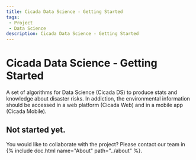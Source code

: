 ```yaml
---
title: Cicada Data Science - Getting Started
tags: 
 - Project
 - Data Science
description: Cicada Data Science - Getting Started
---
```


# Cicada Data Science - Getting Started

A set of algorithms for Data Science (Cicada DS) to produce stats and knowledge about disaster risks.
In addiction, the environmental information should be accessed in a web platform (Cicada Web) and in a mobile app (Cicada Mobile).

## Not started yet.
You would like to collaborate with the project? Please contact our team in {% include doc.html name="About" path="../about" %}.
